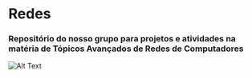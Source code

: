 # Redes

### Repositório do nosso grupo para projetos e atividades na matéria de Tópicos Avançados de Redes de Computadores

![Alt Text](https://media.tenor.com/images/b7939d73d32cb3ce5e48a80dd35dc599/tenor.gif)
